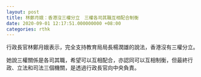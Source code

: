 ```yaml
---
layout: post
title: 林鄭月娥：香港沒三權分立　三權各司其職互相配合制衡
date: 2020-09-01 12:17:51.000000000 +08:00
categories: rthk
---
```


行政長官林鄭月娥表示，完全支持教育局局長楊潤雄的說法，香港沒有三權分立。

她說三權關係是各司其職，希望可以互相配合，亦認同可以互相制衡，但最終行政、立法和司法三個機關，是透過行政長官向中央負責。
